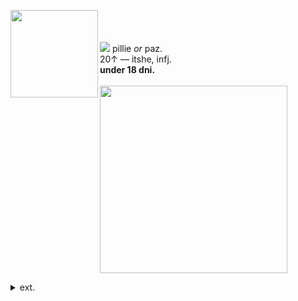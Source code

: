 <img align="left" src="https://files.catbox.moe/n7ud2g.gif" width="140" align="center"> <br><br><br> <img src="https://files.catbox.moe/dmariv.ico"> pillie <i>or</i> paz.
<br> 20↑ — itshe, infj.
<br><b>under 18 dni. </b>
<br><br><img src="https://files.catbox.moe/web4q7.gif" width="300">
<p></p>
  <details><summary> ext. </summary>
may come off a little bit pretentious sometimes! oopsie...
<p></p>
<img src="https://64.media.tumblr.com/edc5bd1dbee7f914a11ca395b8aded24/e747c25959932209-db/s75x75_c1/48caf76493c6a6f940009ca378369653578265ff.gifv"> cursed by a witch kiss (disabled) <br>also live with chronic pain. 
<p></p>
<b>playing:</b> octopath traveler 2. final fantasy x/x-2. evil tonight.
    <p></p>
<p></p>
</details>


